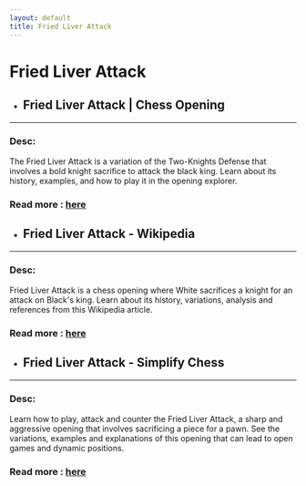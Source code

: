 ```yaml
---
layout: default
title: Fried Liver Attack
---
```

# Fried Liver Attack
- ## **Fried Liver Attack | Chess Opening** 

---
### Desc: 
 The Fried Liver Attack is a variation of the Two-Knights Defense that involves a bold knight sacrifice to attack the black king. Learn about its history, examples, and how to play it in the opening explorer. 
### Read more : [here](https://www.chess.com/article/view/fried-liver-attack-chess-opening) 
- ## **Fried Liver Attack - Wikipedia** 

---
### Desc: 
 Fried Liver Attack is a chess opening where White sacrifices a knight for an attack on Black's king. Learn about its history, variations, analysis and references from this Wikipedia article. 
### Read more : [here](https://en.wikipedia.org/wiki/Fried_Liver_Attack) 
- ## **Fried Liver Attack - Simplify Chess** 

---
### Desc: 
 Learn how to play, attack and counter the Fried Liver Attack, a sharp and aggressive opening that involves sacrificing a piece for a pawn. See the variations, examples and explanations of this opening that can lead to open games and dynamic positions. 
### Read more : [here](https://simplifychess.com/fried-liver-attack/index.html) 


